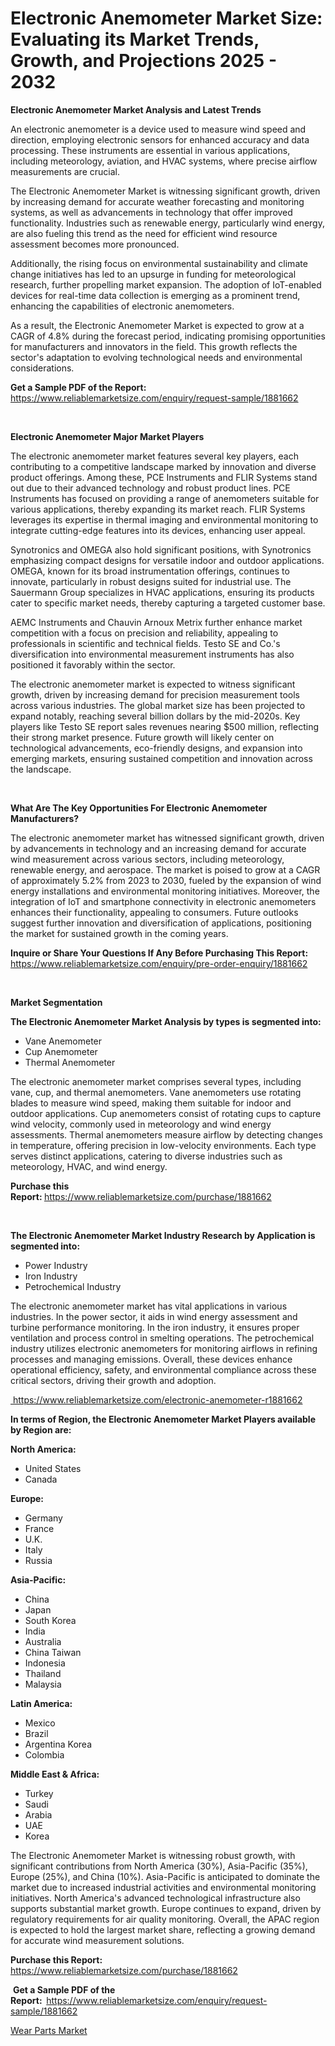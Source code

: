 <p><h1>Electronic Anemometer Market Size: Evaluating its Market Trends, Growth, and Projections 2025 - 2032</h1></p><p><strong>Electronic Anemometer Market Analysis and Latest Trends</strong></p>
<p><p>An electronic anemometer is a device used to measure wind speed and direction, employing electronic sensors for enhanced accuracy and data processing. These instruments are essential in various applications, including meteorology, aviation, and HVAC systems, where precise airflow measurements are crucial. </p><p>The Electronic Anemometer Market is witnessing significant growth, driven by increasing demand for accurate weather forecasting and monitoring systems, as well as advancements in technology that offer improved functionality. Industries such as renewable energy, particularly wind energy, are also fueling this trend as the need for efficient wind resource assessment becomes more pronounced. </p><p>Additionally, the rising focus on environmental sustainability and climate change initiatives has led to an upsurge in funding for meteorological research, further propelling market expansion. The adoption of IoT-enabled devices for real-time data collection is emerging as a prominent trend, enhancing the capabilities of electronic anemometers. </p><p>As a result, the Electronic Anemometer Market is expected to grow at a CAGR of 4.8% during the forecast period, indicating promising opportunities for manufacturers and innovators in the field. This growth reflects the sector's adaptation to evolving technological needs and environmental considerations.</p></p>
<p><strong>Get a Sample PDF of the Report:&nbsp;</strong> <a href="https://www.reliablemarketsize.com/enquiry/request-sample/1881662?utm_campaign=2316&utm_medium=2&utm_source=Github&utm_content=ia&utm_term=23022025&utm_id=electronic-anemometer">https://www.reliablemarketsize.com/enquiry/request-sample/1881662</a></p>
<p>&nbsp;</p>
<p><strong>Electronic Anemometer Major Market Players</strong></p>
<p><p>The electronic anemometer market features several key players, each contributing to a competitive landscape marked by innovation and diverse product offerings. Among these, PCE Instruments and FLIR Systems stand out due to their advanced technology and robust product lines. PCE Instruments has focused on providing a range of anemometers suitable for various applications, thereby expanding its market reach. FLIR Systems leverages its expertise in thermal imaging and environmental monitoring to integrate cutting-edge features into its devices, enhancing user appeal.</p><p>Synotronics and OMEGA also hold significant positions, with Synotronics emphasizing compact designs for versatile indoor and outdoor applications. OMEGA, known for its broad instrumentation offerings, continues to innovate, particularly in robust designs suited for industrial use. The Sauermann Group specializes in HVAC applications, ensuring its products cater to specific market needs, thereby capturing a targeted customer base.</p><p>AEMC Instruments and Chauvin Arnoux Metrix further enhance market competition with a focus on precision and reliability, appealing to professionals in scientific and technical fields. Testo SE and Co.'s diversification into environmental measurement instruments has also positioned it favorably within the sector.</p><p>The electronic anemometer market is expected to witness significant growth, driven by increasing demand for precision measurement tools across various industries. The global market size has been projected to expand notably, reaching several billion dollars by the mid-2020s. Key players like Testo SE report sales revenues nearing $500 million, reflecting their strong market presence. Future growth will likely center on technological advancements, eco-friendly designs, and expansion into emerging markets, ensuring sustained competition and innovation across the landscape.</p></p>
<p>&nbsp;</p>
<p><strong>What Are The Key Opportunities For Electronic Anemometer Manufacturers?</strong></p>
<p><p>The electronic anemometer market has witnessed significant growth, driven by advancements in technology and an increasing demand for accurate wind measurement across various sectors, including meteorology, renewable energy, and aerospace. The market is poised to grow at a CAGR of approximately 5.2% from 2023 to 2030, fueled by the expansion of wind energy installations and environmental monitoring initiatives. Moreover, the integration of IoT and smartphone connectivity in electronic anemometers enhances their functionality, appealing to consumers. Future outlooks suggest further innovation and diversification of applications, positioning the market for sustained growth in the coming years.</p></p>
<p><strong>Inquire or Share Your Questions If Any Before Purchasing This Report:</strong> <a href="https://www.reliablemarketsize.com/enquiry/pre-order-enquiry/1881662?utm_campaign=2316&utm_medium=2&utm_source=Github&utm_content=ia&utm_term=23022025&utm_id=electronic-anemometer">https://www.reliablemarketsize.com/enquiry/pre-order-enquiry/1881662</a></p>
<p>&nbsp;</p>
<p><strong>Market Segmentation</strong></p>
<p><strong>The Electronic Anemometer Market Analysis by types is segmented into:</strong></p>
<p><ul><li>Vane Anemometer</li><li>Cup Anemometer</li><li>Thermal Anemometer</li></ul></p>
<p><p>The electronic anemometer market comprises several types, including vane, cup, and thermal anemometers. Vane anemometers use rotating blades to measure wind speed, making them suitable for indoor and outdoor applications. Cup anemometers consist of rotating cups to capture wind velocity, commonly used in meteorology and wind energy assessments. Thermal anemometers measure airflow by detecting changes in temperature, offering precision in low-velocity environments. Each type serves distinct applications, catering to diverse industries such as meteorology, HVAC, and wind energy.</p></p>
<p><strong>Purchase this Report:&nbsp;</strong><a href="https://www.reliablemarketsize.com/purchase/1881662?utm_campaign=2316&utm_medium=2&utm_source=Github&utm_content=ia&utm_term=23022025&utm_id=electronic-anemometer">https://www.reliablemarketsize.com/purchase/1881662</a></p>
<p>&nbsp;</p>
<p><strong>The Electronic Anemometer Market Industry Research by Application is segmented into:</strong></p>
<p><ul><li>Power Industry</li><li>Iron Industry</li><li>Petrochemical Industry</li></ul></p>
<p><p>The electronic anemometer market has vital applications in various industries. In the power sector, it aids in wind energy assessment and turbine performance monitoring. In the iron industry, it ensures proper ventilation and process control in smelting operations. The petrochemical industry utilizes electronic anemometers for monitoring airflows in refining processes and managing emissions. Overall, these devices enhance operational efficiency, safety, and environmental compliance across these critical sectors, driving their growth and adoption.</p></p>
<p><a href="https://www.reliablemarketsize.com/electronic-anemometer-r1881662?utm_campaign=2316&utm_medium=2&utm_source=Github&utm_content=ia&utm_term=23022025&utm_id=electronic-anemometer">&nbsp;https://www.reliablemarketsize.com/electronic-anemometer-r1881662</a></p>
<p><strong>In terms of Region, the Electronic Anemometer Market Players available by Region are:</strong></p>
<p>
    <p> <strong> North America: </strong>
        <ul>
            <li>United States</li>
            <li>Canada</li>
        </ul>
        </p> 
    <p> <strong> Europe: </strong>
        <ul>
            <li>Germany</li>
            <li>France</li>
            <li>U.K.</li>
            <li>Italy</li>
            <li>Russia</li>
        </ul>
        </p> 
    <p> <strong> Asia-Pacific: </strong>
        <ul>
            <li>China</li>
            <li>Japan</li>
            <li>South Korea</li>
            <li>India</li>
            <li>Australia</li>
            <li>China Taiwan</li>
            <li>Indonesia</li>
            <li>Thailand</li>
            <li>Malaysia</li>
        </ul>
        </p> 
    <p> <strong> Latin America: </strong>
        <ul>
            <li>Mexico</li>
            <li>Brazil</li>
            <li>Argentina Korea</li>
            <li>Colombia</li>
        </ul>
        </p> 
    <p> <strong> Middle East & Africa: </strong>
        <ul>
            <li>Turkey</li>
            <li>Saudi</li>
            <li>Arabia</li>
            <li>UAE</li>
            <li>Korea</li>
        </ul>
    </p>
    </p>
<p><p>The Electronic Anemometer Market is witnessing robust growth, with significant contributions from North America (30%), Asia-Pacific (35%), Europe (25%), and China (10%). Asia-Pacific is anticipated to dominate the market due to increased industrial activities and environmental monitoring initiatives. North America's advanced technological infrastructure also supports substantial market growth. Europe continues to expand, driven by regulatory requirements for air quality monitoring. Overall, the APAC region is expected to hold the largest market share, reflecting a growing demand for accurate wind measurement solutions.</p></p>
<p><strong>Purchase this Report: </strong><a href="https://www.reliablemarketsize.com/purchase/1881662?utm_campaign=2316&utm_medium=2&utm_source=Github&utm_content=ia&utm_term=23022025&utm_id=electronic-anemometer">https://www.reliablemarketsize.com/purchase/1881662</a></p>
<p>&nbsp;<strong>Get a Sample PDF of the Report:&nbsp;&nbsp;</strong><a href="https://www.reliablemarketsize.com/enquiry/request-sample/1881662?utm_campaign=2316&utm_medium=2&utm_source=Github&utm_content=ia&utm_term=23022025&utm_id=electronic-anemometer">https://www.reliablemarketsize.com/enquiry/request-sample/1881662</a></p>
<p><strong></strong></p>
<p><p><a href="https://github.com/arnoldannice0/Market-Research-Report-List-1/blob/main/wear-parts-market.md?utm_campaign=2316&utm_medium=2&utm_source=Github&utm_content=ia&utm_term=23022025&utm_id=electronic-anemometer">Wear Parts Market</a></p></p>